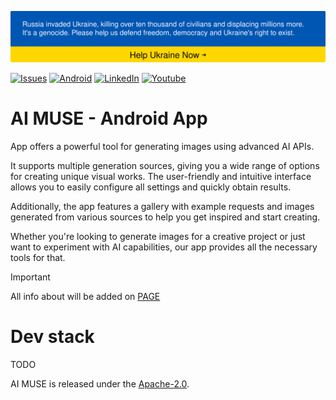 [![Stand With Ukraine](https://raw.githubusercontent.com/vshymanskyy/StandWithUkraine/main/banner2-direct.svg)](https://vshymanskyy.github.io/StandWithUkraine/)

[![Issues][issues-shield]][issues-url] [![Android][android-shield]][gp-url] [![LinkedIn][linkedin-shield]][linkedin-url] [![Youtube][youtube-shield]][youtube-url] 


# AI MUSE - Android App

App offers a powerful tool for generating images using advanced AI APIs.

It supports multiple generation sources, giving you a wide range of options for creating unique visual works. The user-friendly and intuitive interface allows you to easily configure all settings and quickly obtain results.

Additionally, the app features a gallery with example requests and images generated from various sources to help you get inspired and start creating.

Whether you're looking to generate images for a creative project or just want to experiment with AI capabilities, our app provides all the necessary tools for that.

> [!IMPORTANT]
> All info about will be added on [PAGE](https://tiarait.github.io/AI-MUSE-Intro/)

# Dev stack
TODO

AI MUSE is released under the [Apache-2.0](LICENSE).



[linkedin-url]: https://linkedin.com/in/tiarait
[linkedin-shield]: https://img.shields.io/badge/-LinkedIn-black.svg?style=for-the-badge&logo=linkedin&colorB=555
[issues-shield]: https://img.shields.io/github/issues/Tiarait/AI-MUSE.svg?style=for-the-badge
[issues-url]: https://github.com/Tiarait/AI-MUSE/issues
[gp-url]: #
[youtube-shield]: https://img.shields.io/badge/-YOUTUBE-red.svg?style=for-the-badge&logo=youtube&colorB=red
[youtube-url]: https://www.youtube.com/watch?v=hNnQyZWJ6Ec

[coffee-shield]: https://img.shields.io/badge/-Bye_me_a_coffee-red.svg?style=for-the-badge&logo=buymeacoffee&colorB=grey
[coffee-url]: https://www.buymeacoffee.com/tiarapps

[android-shield]: https://img.shields.io/badge/Android-5.0+-green?style=for-the-badge
[stand-with-ukraine]: https://img.shields.io/badge/Stand_With-Ukraine-yellow?style=for-the-badge&labelColor=blue
[stand-with-ukraine-url]: https://vshymanskyy.github.io/StandWithUkraine
